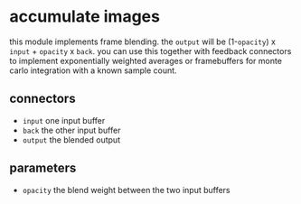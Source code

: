 # accumulate images

this module implements frame blending. the `output` will be (1-`opacity`) x
`input` + `opacity` x `back`.
you can use this together with feedback connectors to implement
exponentially weighted averages or framebuffers for monte carlo integration
with a known sample count.

## connectors

* `input` one input buffer
* `back` the other input buffer
* `output` the blended output

## parameters

* `opacity` the blend weight between the two input buffers


